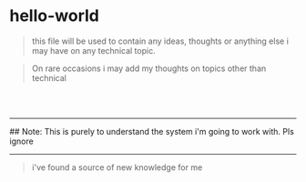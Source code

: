 # hello-world

>this file will be used to contain any ideas, thoughts or anything else i may have on any technical topic.

> On rare occasions i may add my thoughts on topics other than technical 
<br>
<br>
<hr>
## Note: This is purely to understand the system i'm going to work with. Pls ignore
<hr color= "black">


> i've found a source of new knowledge for me 
